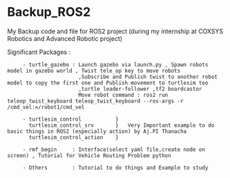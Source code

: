 # Backup_ROS2
My Backup code and file for ROS2 project (during my internship at COXSYS Robotics and Advanced Robotic project)

Significant Packages :

         - turtle_gazebo : Launch gazebo via launch.py , Spawn robots model in gazebo world , Twist tele_op key to move robots
                           ,Subscribe and Publish twist to another robot model to copy the first one and Publish movement to turtlesim too
                           ,turtle leader-follower ,tf2 boardcastor
                           Move robot command : ros2 run teleop_twist_keyboard teleop_twist_keyboard --ros-args -r /cmd_vel:=/robot1/cmd_vel
                           
         - turtlesim_control           }
           turtlesim_control_srv       }   Very Important example to do basic things in ROS2 (especially action) by Aj.PI Thanacha
           turtlesim_control_action    }
         
         - rmf_begin     : Interface(select yaml file,create node on screen) , Tutorial for Vehicle Routing Problem python
         
         - Others        : Tutorial to do things and Example to study
